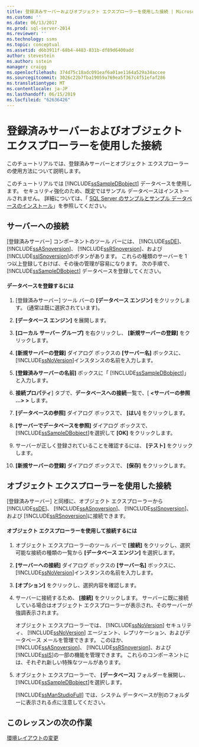 ```yaml
---
title: 登録済みサーバーおよびオブジェクト エクスプローラーを使用した接続 | Microsoft Docs
ms.custom: ''
ms.date: 06/13/2017
ms.prod: sql-server-2014
ms.reviewer: ''
ms.technology: ssms
ms.topic: conceptual
ms.assetid: d6b3911f-68b4-4483-831b-df89d6400add
author: stevestein
ms.author: sstein
manager: craigg
ms.openlocfilehash: 374d75c18adc091eaf6a01ae1164a529a34accee
ms.sourcegitcommit: 3026c22b7fba19059a769ea5f367c4f51efaf286
ms.translationtype: MT
ms.contentlocale: ja-JP
ms.lasthandoff: 06/15/2019
ms.locfileid: "62636426"
---
```

# <a name="connect-with-registered-servers-and-object-explorer"></a>登録済みサーバーおよびオブジェクト エクスプローラーを使用した接続
  このチュートリアルでは、登録済みサーバーとオブジェクト エクスプローラーの使用方法について説明します。  
  
 このチュートリアルでは [!INCLUDE[ssSampleDBobject](../../includes/sssampledbobject-md.md)] データベースを使用します。 セキュリティ強化のため、既定ではサンプル データベースはインストールされません。 詳細については、「 [SQL Server のサンプルとサンプル データベースのインストール](http://sqlserversamples.codeplex.com)」を参照してください。  
  
## <a name="connecting-to-servers"></a>サーバーへの接続  
 [登録済みサーバー] コンポーネントのツール バーには、 [!INCLUDE[ssDE](../../includes/ssde-md.md)]、 [!INCLUDE[ssASnoversion](../../includes/ssasnoversion-md.md)]、 [!INCLUDE[ssRSnoversion](../../includes/ssrsnoversion-md.md)]、および [!INCLUDE[ssISnoversion](../../includes/ssisnoversion-md.md)]のボタンがあります。 これらの種類のサーバーを 1 つ以上登録しておけば、その後の管理が容易になります。 次の手順で、 [!INCLUDE[ssSampleDBobject](../../includes/sssampledbobject-md.md)] データベースを登録してください。  
  
#### <a name="to-register-the-database"></a>データベースを登録するには  
  
1.  [登録済みサーバー] ツール バーの **[データベース エンジン]** をクリックします。 (通常は既に選択されています)。  
  
2.  **[データベース エンジン]** を展開します。  
  
3.  **[ローカル サーバー グループ]** を右クリックし、 **[新規サーバーの登録]** をクリックします。  
  
4.  **[新規サーバーの登録]** ダイアログ ボックスの **[サーバー名]** ボックスに、 [!INCLUDE[ssNoVersion](../../includes/ssnoversion-md.md)]インスタンスの名前を入力します。  
  
5.  **[登録済みサーバーの名前]** ボックスに「 [!INCLUDE[ssSampleDBobject](../../includes/sssampledbobject-md.md)]」と入力します。  
  
6.  **接続プロパティ**] タブで、**データベースへの接続**一覧で、[ **\<サーバーの参照 ...> >** します。  
  
7.  **[データベースの参照]** ダイアログ ボックスで、 **[はい]** をクリックします。  
  
8.  **[サーバーでデータベースを参照]** ダイアログ ボックスで、 [!INCLUDE[ssSampleDBobject](../../includes/sssampledbobject-md.md)]を選択して **[OK]** をクリックします。  
  
9. サーバーが正しく登録されていることを確認するには、 **[テスト]** をクリックします。  
  
10. **[新規サーバーの登録]** ダイアログ ボックスで、 **[保存]** をクリックします。  
  
## <a name="connecting-with-object-explorer"></a>オブジェクト エクスプローラーを使用した接続  
 [登録済みサーバー] と同様に、オブジェクト エクスプローラーから [!INCLUDE[ssDE](../../includes/ssde-md.md)]、 [!INCLUDE[ssASnoversion](../../includes/ssasnoversion-md.md)]、 [!INCLUDE[ssISnoversion](../../includes/ssisnoversion-md.md)]、および [!INCLUDE[ssRSnoversion](../../includes/ssrsnoversion-md.md)]に接続できます。  
  
#### <a name="to-connect-with-object-explorer"></a>オブジェクト エクスプローラーを使用して接続するには  
  
1.  オブジェクト エクスプローラーのツール バーで **[接続]** をクリックし、選択可能な接続の種類の一覧から **[データベース エンジン]** を選択します。  
  
2.  **[サーバーへの接続]** ダイアログ ボックスの **[サーバー名]** ボックスに、 [!INCLUDE[ssNoVersion](../../includes/ssnoversion-md.md)]インスタンスの名前を入力します。  
  
3.  **[オプション]** をクリックし、選択内容を確認します。  
  
4.  サーバーに接続するため、 **[接続]** をクリックします。 サーバーに既に接続している場合はオブジェクト エクスプローラーが表示され、そのサーバーが強調表示されます。  
  
     オブジェクト エクスプローラーでは、 [!INCLUDE[ssNoVersion](../../includes/ssnoversion-md.md)] セキュリティ、 [!INCLUDE[ssNoVersion](../../includes/ssnoversion-md.md)] エージェント、レプリケーション、およびデータベース メールを管理できます。 このほか、 [!INCLUDE[ssASnoversion](../../includes/ssasnoversion-md.md)]、 [!INCLUDE[ssRSnoversion](../../includes/ssrsnoversion-md.md)]、および [!INCLUDE[ssIS](../../includes/ssis-md.md)]の一部の機能を管理できます。 これらのコンポーネントには、それぞれ新しい特殊なツールがあります。  
  
5.  オブジェクト エクスプローラーで、 **[データベース]** フォルダーを展開し、 [!INCLUDE[ssSampleDBobject](../../includes/sssampledbobject-md.md)]を選択します。  
  
     [!INCLUDE[ssManStudioFull](../../includes/ssmanstudiofull-md.md)] では、システム データベースが別のフォルダーに表示される点に注意してください。  
  
## <a name="next-task-in-lesson"></a>このレッスンの次の作業  
 [環境レイアウトの変更](lesson-1-3-change-the-environment-layout.md)  
  
  
